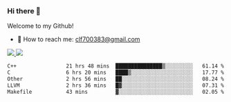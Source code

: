 ### Hi there 👋

<!--
**clingfei/clingfei** is a ✨ _special_ ✨ repository because its `README.md` (this file) appears on your GitHub profile.

Here are some ideas to get you started:

- 🔭 I’m currently working on ...
- 🌱 I’m currently learning ...
- 👯 I’m looking to collaborate on ...
- 🤔 I’m looking for help with ...
- 💬 Ask me about ...
- 📫 How to reach me: ...
- 😄 Pronouns: ...
- ⚡ Fun fact: ...
-->
Welcome to my Github!
- 📧 How to reach me: clf700383@gmail.com

<a href="https://github.com/anuraghazra/github-readme-stats">
  <img src="https://github-readme-stats.vercel.app/api?username=clingfei&count_private=true&show_icons=true&include_all_commits=true&line_height=21&hide_border=true&repo=github-readme-stats" />
</a>
<a href="https://github.com/anuraghazra/convoychat">
  <img src="https://github-readme-stats.vercel.app/api/top-langs/?username=clingfei&hide=Tcl,Perl,Makefile,CSS,HTML,Yacc,Lex,Verilog&langs_count=6&layout=compact&hide_border=true&repo=convoychat" />
</a>

<!--START_SECTION:waka-->

```txt
C++                21 hrs 48 mins  ███████████████▒░░░░░░░░░   61.14 %
C                  6 hrs 20 mins   ████▒░░░░░░░░░░░░░░░░░░░░   17.77 %
Other              2 hrs 56 mins   ██░░░░░░░░░░░░░░░░░░░░░░░   08.24 %
LLVM               2 hrs 36 mins   █▓░░░░░░░░░░░░░░░░░░░░░░░   07.31 %
Makefile           43 mins         ▓░░░░░░░░░░░░░░░░░░░░░░░░   02.05 %
```

<!--END_SECTION:waka-->

